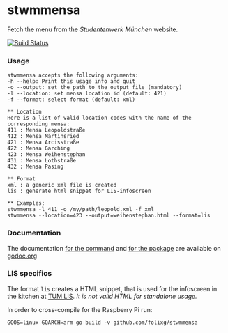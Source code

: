 
# stwmmensa
Fetch the menu from the *Studentenwerk München* website.

[![Build Status](https://travis-ci.org/folixg/stwmmensa.svg?branch=master)](https://travis-ci.org/folixg/stwmmensa)



### Usage
```
stwmmensa accepts the following arguments:
-h --help: Print this usage info and quit
-o --output: set the path to the output file (mandatory)
-l --location: set mensa location id (default: 421)
-f --format: select format (default: xml)

** Location
Here is a list of valid location codes with the name of the corresponding mensa:
411 : Mensa Leopoldstraße
412 : Mensa Martinsried
421 : Mensa Arcisstraße
422 : Mensa Garching
423 : Mensa Weihenstephan
431 : Mensa Lothstraße
432 : Mensa Pasing

** Format
xml : a generic xml file is created
lis : generate html snippet for LIS-infoscreen

** Examples:
stwmmensa -l 411 -o /my/path/leopold.xml -f xml
stwmmensa --location=423 --output=weihenstephan.html --format=lis
```
### Documentation
The documentation [for the command](https://godoc.org/github.com/folixg/stwmmensa)
and [for the package](https://godoc.org/github.com/folixg/stwmmensa/mensa) are
available on [godoc.org](https://godoc.org)

### LIS specifics
The format `lis` creates a HTML snippet, that is used for the infoscreen in the kitchen at [TUM LIS](http://www.lis.ei.tum.de). *It is not valid HTML for standalone usage.*

In order to cross-compile for the Raspberry Pi run:

```GOOS=linux GOARCH=arm go build -v github.com/folixg/stwmmensa```
